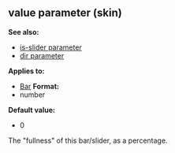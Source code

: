 ## value parameter (skin)
**See also:**
+   [is-slider parameter](/ref/%7Bskin%7D/param/is-slider.md) 
+   [dir parameter](/ref/%7Bskin%7D/param/dir.md) 
<!-- -->
**Applies to:**
+   [Bar](/ref/%7Bskin%7D/control/bar.md) <!-- -->
**Format:**
+   number
<!-- -->
**Default value:**
+   0


The \"fullness\" of this bar/slider, as a percentage.